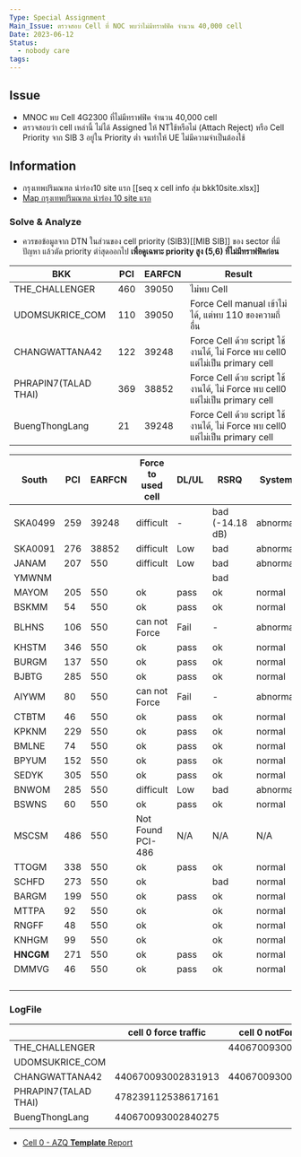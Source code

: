 ```yaml
---
Type: Special Assignment
Main_Issue: ตรวจสอบ Cell ที่ NOC พบว่าไม่มีทราฟฟิค จำนวน 40,000 cell
Date: 2023-06-12
Status:
  - nobody care
tags:
---
```


## Issue 
- MNOC พบ Cell 4G2300 ที่ไม่มีทราฟฟิค จำนวน 40,000 cell
- ตรวจสอบว่า cell เหล่านี้ ไม่ได้ Assigned ให้ NTใช้หรือไม่ (Attach Reject) หรือ Cell Priority จาก SIB 3 อยู่ใน Priority ต่ำ จนทำให้ UE ไม่มีความจำเป็นต้องใช้



## Information

- กรุงเทพปริมณฑล นำร่อง10 site แรก  [[seq x cell info สุ่ม bkk10site.xlsx]]
- [Map กรุงเทพปริมณฑล นำร่อง 10 site แรก ](https://www.google.com/maps/d/u/0/edit?mid=1E-aq1XrlyfXmpGhv7Ee8XVDKyfEfHb0&usp=sharing)


### Solve & Analyze

- ควรขอข้อมูลจาก DTN ในส่วนของ cell priority (SIB3)[[MIB SIB]] ของ sector ที่มีปัญหา แล้วตัด priority ตำ่สุดออกไป **เพื่อดูเฉพาะ priority สูง (5,6) ที่ไม่มีทราฟฟิคก่อน** 



|          BKK            | PCI | EARFCN | Result                                             |
| -------------------- | --- | ------ | -------------------------------------------------- |
| THE_CHALLENGER       | 460 | 39050  | ไม่พบ Cell                                          |
| UDOMSUKRICE_COM      | 110 | 39050  | Force Cell manual เข้าไม่ได้, แต่พบ 110 ของความถี่อื่น |
| CHANGWATTANA42       | 122 | 39248  | Force Cell ด้วย script ใช้งานได้, ไม่ Force พบ cell0 แต่ไม่เป็น primary cell |
| PHRAPIN7(TALAD THAI) | 369 | 38852  | Force Cell ด้วย script ใช้งานได้, ไม่ Force พบ cell0 แต่ไม่เป็น primary cell |
| BuengThongLang       | 21  | 39248  | Force Cell ด้วย script ใช้งานได้, ไม่ Force พบ cell0 แต่ไม่เป็น primary cell | 

| South     | PCI | EARFCN | Force to used cell | DL/UL | RSRQ            | System   |
| --------- | --- | ------ | ------------------ | ----- | --------------- | -------- |
| SKA0499   | 259 | 39248  | difficult          | -     | bad (-14.18 dB) | abnormal |
| SKA0091   | 276 | 38852  | difficult          | Low   | bad             | abnormal |
| JANAM     | 207 | 550    | difficult          | Low   | bad             | abnormal |
| YMWNM     |     |        |                    |       | bad             |          |
| MAYOM     | 205 | 550    | ok                 | pass  | ok              | normal   |
| BSKMM     | 54  | 550    | ok                 | pass  | ok              | normal   |
| BLHNS     | 106 | 550    | can not Force      | Fail  | -               | abnormal |
| KHSTM     | 346 | 550    | ok                 | pass  | ok              | normal   |
| BURGM     | 137 | 550    | ok                 | pass  | ok              | normal   |
| BJBTG     | 285 | 550    | ok                 | pass  | ok              | normal   |
| AIYWM     | 80  | 550    | can not Force      | Fail  | -               | abnormal |
| CTBTM     | 46  | 550    | ok                 | pass  | ok              | normal   |
| KPKNM     | 229 | 550    | ok                 | pass  | ok              | normal   |
| BMLNE     | 74  | 550    | ok                 | pass  | ok              | normal   |
| BPYUM     | 152 | 550    | ok                 | pass  | ok              | normal   |
| SEDYK     | 305 | 550    | ok                 | pass  | ok              | normal   |
| BNWOM     | 285 | 550    | difficult          | Low   | bad             | abnormal |
| BSWNS     | 60  | 550    | ok                 | pass  | ok              | normal   |
| MSCSM     | 486 | 550    | Not Found PCI-486  | N/A   | N/A             | N/A      |
| TTOGM     | 338 | 550    | ok                 | pass  | ok              | normal   |
| SCHFD     | 273 | 550    | ok                 |       | bad             | normal   |
| BARGM     | 199 | 550    | ok                 | pass  | ok              | normal   |
| MTTPA     | 92  | 550    | ok                 |       | ok              | normal   |
| RNGFF     | 48  | 550    | ok                 |       | ok              | normal   |
| KNHGM     | 99  | 550    | ok                 |       | ok              | normal   |
| **HNCGM** | 271 | 550    | ok                 | pass  | ok              | normal   |
| DMMVG     | 46  | 550    | ok                 | pass  | ok              | normal   |
|           |     |        |                    |       |                 |          |
|           |     |        |                    |       |                 |          |
|           |     |        |                    |       |                 |          |
|           |     |        |                    |       |                 |          |

### LogFile

|                      | cell 0 force traffic | cell 0 notForce idle | cell 0 notForce Traffic |
| -------------------- | -------------------- | -------------------- | ----------------------- |
| THE_CHALLENGER       |                      | 440670093002658519   |                         |
| UDOMSUKRICE_COM      |                      |                      |                         |
| CHANGWATTANA42       | 440670093002831913   | 440670093002833647   |                         |
| PHRAPIN7(TALAD THAI) | 478239112538617161   |                      |                         |
| BuengThongLang       | 440670093002840275   |                      | 440670093002841217      |
|                      |                      |                      |                         |

- [Cell 0 - AZQ **Template** Report](https://docs.google.com/spreadsheets/d/1Y471JjhJx226q9Xld4N2thOxDWCGuf_WkKYtg4UKOec/edit?usp=sharing)
